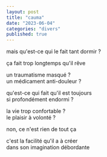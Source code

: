 ```yaml
---
layout: post
title: "cauma"
date: "2023-06-04"
categories: "divers"
published: true
---
```


mais qu'est-ce qui le fait tant dormir ?  

ça fait trop longtemps qu'il rêve  

un traumatisme masqué ?  
un médicament anti-douleur ?  

qu'est-ce qui fait qu'il est toujours  
si profondément endormi ?  

la vie trop confortable ?  
le plaisir à volonté ?  

non, ce n'est rien de tout ça  

c'est la facilité qu'il a à créer  
dans son imagination débordante  
